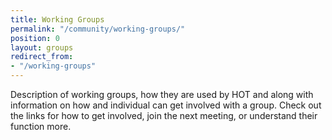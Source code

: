 ```yaml
---
title: Working Groups
permalink: "/community/working-groups/"
position: 0
layout: groups
redirect_from:
- "/working-groups"
---
```


Description of working groups, how they are used by HOT and along with information on how and individual can get involved with a group. Check out the links for how to get involved, join the next meeting, or understand their function more.